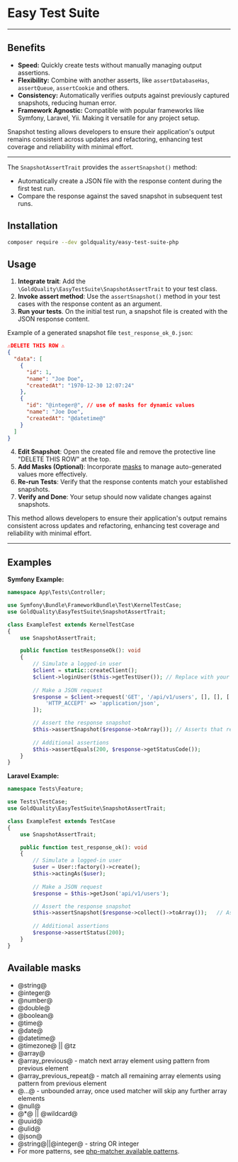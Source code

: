 # Easy Test Suite

___
## Benefits

- **Speed:** Quickly create tests without manually managing output assertions.
- **Flexibility:** Combine with another asserts, like `assertDatabaseHas`, `assertQueue`, `assertCookie` and others.
- **Consistency:** Automatically verifies outputs against previously captured snapshots, reducing human error.
- **Framework Agnostic:** Compatible with popular frameworks like Symfony, Laravel, Yii. Making it versatile for any project setup.

Snapshot testing allows developers to ensure their application's output remains consistent across updates and refactoring, enhancing test coverage and reliability with minimal effort.

___

The `SnapshotAssertTrait` provides the `assertSnapshot()` method:
- Automatically create a JSON file with the response content during the first test run.
- Compare the response against the saved snapshot in subsequent test runs.


## Installation

```bash
composer require --dev goldquality/easy-test-suite-php
```


## Usage

1. **Integrate trait**: Add the `\GoldQuality\EasyTestSuite\SnapshotAssertTrait` to your test class.
2. **Invoke assert method**: Use the `assertSnapshot()` method in your test cases with the response content as an argument.
3. **Run your tests**. On the initial test run, a snapshot file is created with the JSON response content.  

Example of a generated snapshot file `test_response_ok_0.json`:
```JSON
⚠DELETE THIS ROW ⚠️
{
  "data": [
    {
      "id": 1,
      "name": "Joe Doe",
      "createdAt": "1970-12-30 12:07:24"
    },
    {
      "id": "@integer@", // use of masks for dynamic values
      "name": "Joe Doe",
      "createdAt": "@datetime@"
    }
  ]
}
```
4. **Edit Snapshot**: Open the created file and remove the protective line "DELETE THIS ROW" at the top.
5. **Add Masks (Optional)**: Incorporate [masks](#available-masks) to manage auto-generated values more effectively. 
6. **Re-run Tests**: Verify that the response contents match your established snapshots.
7. **Verify and Done**: Your setup should now validate changes against snapshots.

This method allows developers to ensure their application's output remains consistent across updates and refactoring, enhancing test coverage and reliability with minimal effort.
___
## Examples

**Symfony Example:**
```php
namespace App\Tests\Controller;

use Symfony\Bundle\FrameworkBundle\Test\KernelTestCase;
use GoldQuality\EasyTestSuite\SnapshotAssertTrait;

class ExampleTest extends KernelTestCase
{
    use SnapshotAssertTrait;

    public function testResponseOk(): void
    {
        // Simulate a logged-in user
        $client = static::createClient();
        $client->loginUser($this->getTestUser()); // Replace with your method to fetch a test user
        
        // Make a JSON request
        $response = $client->request('GET', '/api/v1/users', [], [], [
            'HTTP_ACCEPT' => 'application/json',
        ]);

        // Assert the response snapshot
        $this->assertSnapshot($response->toArray()); // Asserts that response content matches the test_response_ok_0.json
        
        // Additional assertions
        $this->assertEquals(200, $response->getStatusCode());
    }
}
```

**Laravel Example:**
```php
namespace Tests\Feature;

use Tests\TestCase;
use GoldQuality\EasyTestSuite\SnapshotAssertTrait;

class ExampleTest extends TestCase
{
    use SnapshotAssertTrait;

    public function test_response_ok(): void
    {
        // Simulate a logged-in user
        $user = User::factory()->create();
        $this->actingAs($user);
        
        // Make a JSON request
        $response = $this->getJson('api/v1/users');

        // Assert the response snapshot
        $this->assertSnapshot($response->collect()->toArray());   // Asserts that response content matches the test_response_ok_0.json
        
        // Additional assertions
        $response->assertStatus(200);
    }
}
```

## Available masks
- @string@
- @integer@
- @number@
- @double@
- @boolean@
- @time@
- @date@
- @datetime@
- @timezone@ || @tz
- @array@
- @array_previous@ - match next array element using pattern from previous element
- @array_previous_repeat@ - match all remaining array elements using pattern from previous element
- @...@ - unbounded array, once used matcher will skip any further array elements
- @null@
- @*@ || @wildcard@
- @uuid@
- @ulid@
- @json@
- @string@||@integer@ - string OR integer
- For more patterns, see [php-matcher available patterns](https://github.com/coduo/php-matcher#available-patterns).
